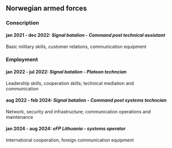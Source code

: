 ## Norwegian armed forces

### Conscription

#### **jan 2021 - dec 2022:** _Signal batalion - Command post technical assistant_

Basic military skills, customer relations, communication equipment

### Employment

#### **jan 2022 - jul 2022:** _Signal batalion - Platoon techncian_

Leadership skills, cooperation skills; technical mediation and communication

#### **aug 2022 - feb 2024:** _Signal batalion - Command post systems techncian_

Network, security and infrastructure; communication operations and maintenance

#### **jan 2024 - aug 2024:** _eFP Lithuania - systems operator_

International cooperation, foreign communication equipment
